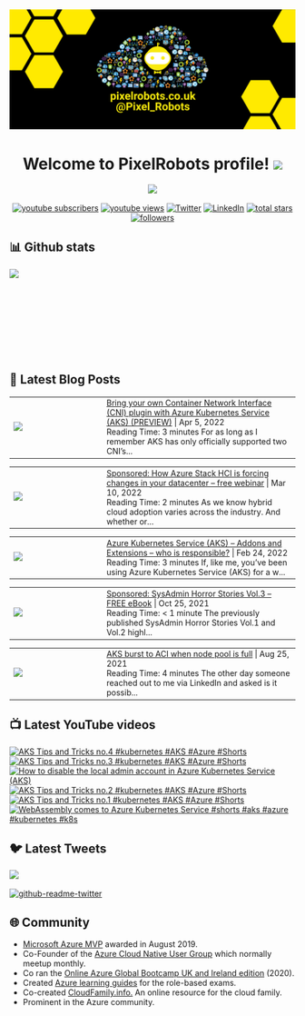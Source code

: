 ## [![PixelRobots header](https://github.com/PixelRobots/PixelRobots/blob/master/images/PixelRobots_Desktop_Wallpaper.png?raw=true)](https://pixelrobots.co.uk)

<h1 align="center">
  Welcome to PixelRobots profile!
  <img src="https://media.giphy.com/media/hvRJCLFzcasrR4ia7z/giphy.gif" width="28">
</h1>

<!-- Typing SVG by DenverCoder1 - https://github.com/DenverCoder1/readme-typing-svg -->
<p align="center">
  <a href="https://github.com/DenverCoder1/readme-typing-svg"><img src="https://readme-typing-svg.herokuapp.com/?lines=Azure%20Advocate%20and%20Microsoft%20MVP;Sysadmin%20at%20heart;15%2B%20years%20of%20IT%20experience;Always%20learning%20new%20things&font=roboto&center=true&width=440&height=45&color=ffea00&vCenter=true&size=22"></a>
</p>


<p align="center">
  <a href="https://www.youtube.com/c/pixelrobots?sub_confirmation=1">
    <img alt="youtube subscribers" title="Subscribe to my YouTube channel" src="https://img.shields.io/youtube/channel/subscribers/UCs6gF5L-7iaoHlTDYpAlgsQ?style=for-the-badge&logo=youtube&logoColor=white&link=https://www.youtube.com/c/pixelrobots?sub_confirmation=1"/></a> 
  <a href="https://www.youtube.com/c/pixelrobots?sub_confirmation=1">
    <img alt="youtube views" title="YouTube views" src="https://img.shields.io/youtube/channel/views/UCs6gF5L-7iaoHlTDYpAlgsQ?style=for-the-badge&logo=youtube&logoColor=white&link=https://www.youtube.com/c/pixelrobots?sub_confirmation=1"/></a> 
  <a href="https://twitter.com/pixel_robots?ref_src=twsrc%5Etfw">
    <img alt="Twitter" title="Twitter" src="https://img.shields.io/twitter/follow/pixel_robots?color=lightblue&label=%40pixel_robots&logo=twitter&logoColor=white&style=for-the-badge"></a>
  <a href="https://www.linkedin.com/in/richard-hooper-uk">
    <img alt="LinkedIn" title="LinkedIn" src="https://img.shields.io/badge/-Richard%20Hooper-blue?style=for-the-badge&logo=Linkedin&logoColor=white/"></a>
  <a href="https://github.com/pixelrobots?tab=repositories&sort=stargazers">
    <img alt="total stars" title="Total stars on GitHub" src="https://img.shields.io/github/stars/pixelrobots?logo=github&logoColor=white&style=for-the-badge"/></a>
  <a href="https://github.com/pixelrobots?tab=followers">
    <img alt="followers" title="Follow me on Github" src="https://img.shields.io/github/followers/pixelrobots?style=for-the-badge&logo=github&logoColor=white"/></a>
</p>


## 📊 Github stats
<p >
  <img align="left" src="https://github-readme-stats.vercel.app/api?username=pixelrobots&show_icons=true&bg_color=ffea00&title_color=000000&text_color=000000&icon_color=ff0000&hide_border=true&count_private=true" />
</p>

</br>
</br>
</br>
</br>
</br>
</br>
</br>
</br>
</br>

## 📝 Latest Blog Posts
<!-- BLOG-POST-LIST:START --><table style="width:100%"><tr><td style="width:150px"><a href="https://pixelrobots.co.uk/2022/04/bring-your-own-container-network-interface-cni-plugin-with-azure-kubernetes-service-aks-preview/?utm_source=rss&utm_medium=rss&utm_campaign=bring-your-own-container-network-interface-cni-plugin-with-azure-kubernetes-service-aks-preview"><img width="280px" src="https://pixelrobots.co.uk/wp-content/uploads/2022/04/Copy-of-handson.png"></a></td><td><a href="https://pixelrobots.co.uk/2022/04/bring-your-own-container-network-interface-cni-plugin-with-azure-kubernetes-service-aks-preview/?utm_source=rss&utm_medium=rss&utm_campaign=bring-your-own-container-network-interface-cni-plugin-with-azure-kubernetes-service-aks-preview">Bring your own Container Network Interface (CNI) plugin with Azure Kubernetes Service (AKS) (PREVIEW)</a> | Apr 5, 2022 <br> Reading Time:  3 minutes For as long as I remember AKS has only officially supported two CNI&#8217;s...</td></tr></table>
<table style="width:100%"><tr><td style="width:150px"><a href="https://pixelrobots.co.uk/2022/03/sponsored-how-azure-stack-hci-is-forcing-changes-in-your-datacenter-free-webinar/?utm_source=rss&utm_medium=rss&utm_campaign=sponsored-how-azure-stack-hci-is-forcing-changes-in-your-datacenter-free-webinar"><img width="280px" src="https://pixelrobots.co.uk/wp-content/uploads/2022/03/1200x630-no-button.jpg"></a></td><td><a href="https://pixelrobots.co.uk/2022/03/sponsored-how-azure-stack-hci-is-forcing-changes-in-your-datacenter-free-webinar/?utm_source=rss&utm_medium=rss&utm_campaign=sponsored-how-azure-stack-hci-is-forcing-changes-in-your-datacenter-free-webinar">Sponsored: How Azure Stack HCI is forcing changes in your datacenter – free webinar</a> | Mar 10, 2022 <br> Reading Time:  2 minutes As we know hybrid cloud adoption varies across the industry. And whether or...</td></tr></table>
<table style="width:100%"><tr><td style="width:150px"><a href="https://pixelrobots.co.uk/2022/02/azure-kubernetes-service-aks-addons-and-extensions-who-is-responsible/?utm_source=rss&utm_medium=rss&utm_campaign=azure-kubernetes-service-aks-addons-and-extensions-who-is-responsible"><img width="280px" src="https://pixelrobots.co.uk/wp-content/uploads/2022/02/aks-addons-and-cluster-extensions.png"></a></td><td><a href="https://pixelrobots.co.uk/2022/02/azure-kubernetes-service-aks-addons-and-extensions-who-is-responsible/?utm_source=rss&utm_medium=rss&utm_campaign=azure-kubernetes-service-aks-addons-and-extensions-who-is-responsible">Azure Kubernetes Service (AKS) – Addons and Extensions – who is responsible?</a> | Feb 24, 2022 <br> Reading Time:  3 minutes If, like me, you&#8217;ve been using Azure Kubernetes Service (AKS) for a w...</td></tr></table>
<table style="width:100%"><tr><td style="width:150px"><a href="https://pixelrobots.co.uk/2021/10/sponsored-sysadmin-horror-stories-vol-3-free-ebook/?utm_source=rss&utm_medium=rss&utm_campaign=sponsored-sysadmin-horror-stories-vol-3-free-ebook"><img width="280px" src="https://pixelrobots.co.uk/wp-content/uploads/2021/10/1200x630.png"></a></td><td><a href="https://pixelrobots.co.uk/2021/10/sponsored-sysadmin-horror-stories-vol-3-free-ebook/?utm_source=rss&utm_medium=rss&utm_campaign=sponsored-sysadmin-horror-stories-vol-3-free-ebook">Sponsored: SysAdmin Horror Stories Vol.3 – FREE eBook</a> | Oct 25, 2021 <br> Reading Time:  &#60; 1 minute The previously published SysAdmin Horror Stories Vol.1 and Vol.2 highl...</td></tr></table>
<table style="width:100%"><tr><td style="width:150px"><a href="https://pixelrobots.co.uk/2021/08/aks-burst-to-aci-when-node-pool-is-full/?utm_source=rss&utm_medium=rss&utm_campaign=aks-burst-to-aci-when-node-pool-is-full"><img width="280px" src="https://pixelrobots.co.uk/wp-content/uploads/2021/08/huge-3.png"></a></td><td><a href="https://pixelrobots.co.uk/2021/08/aks-burst-to-aci-when-node-pool-is-full/?utm_source=rss&utm_medium=rss&utm_campaign=aks-burst-to-aci-when-node-pool-is-full">AKS burst to ACI when node pool is full</a> | Aug 25, 2021 <br> Reading Time:  4 minutes The other day someone reached out to me via LinkedIn and asked is it possib...</td></tr></table>
<!-- BLOG-POST-LIST:END -->

## 📺 Latest YouTube videos
<!-- BEGIN YOUTUBE-CARDS -->
[![AKS Tips and Tricks no.4 #kubernetes #AKS #Azure #Shorts](https://ytcards.demolab.com/?id=nDGmMci5hiE&title=AKS+Tips+and+Tricks+no.4+%23kubernetes+%23AKS+%23Azure+%23Shorts&timestamp=1662733074&width=250&background_color=%230d1117&title_color=%23ffffff&stats_color=%23dedede "AKS Tips and Tricks no.4 #kubernetes #AKS #Azure #Shorts")](https://www.youtube.com/watch?v=nDGmMci5hiE) [![AKS Tips and Tricks no.3 #kubernetes #AKS #Azure #Shorts](https://ytcards.demolab.com/?id=1mlR385_B18&title=AKS+Tips+and+Tricks+no.3+%23kubernetes+%23AKS+%23Azure+%23Shorts&timestamp=1658503534&width=250&background_color=%230d1117&title_color=%23ffffff&stats_color=%23dedede "AKS Tips and Tricks no.3 #kubernetes #AKS #Azure #Shorts")](https://www.youtube.com/watch?v=1mlR385_B18) [![How to disable the local admin account in Azure Kubernetes Service (AKS)](https://ytcards.demolab.com/?id=AuErLOVwUJA&title=How+to+disable+the+local+admin+account+in+Azure+Kubernetes+Service+%28AKS%29&timestamp=1652959982&width=250&background_color=%230d1117&title_color=%23ffffff&stats_color=%23dedede "How to disable the local admin account in Azure Kubernetes Service (AKS)")](https://www.youtube.com/watch?v=AuErLOVwUJA) [![AKS Tips and Tricks no.2 #kubernetes #AKS #Azure #Shorts](https://ytcards.demolab.com/?id=gGTgGlhPi_g&title=AKS+Tips+and+Tricks+no.2+%23kubernetes+%23AKS+%23Azure+%23Shorts&timestamp=1652694301&width=250&background_color=%230d1117&title_color=%23ffffff&stats_color=%23dedede "AKS Tips and Tricks no.2 #kubernetes #AKS #Azure #Shorts")](https://www.youtube.com/watch?v=gGTgGlhPi_g) [![AKS Tips and Tricks no.1 #kubernetes #AKS #Azure #Shorts](https://ytcards.demolab.com/?id=GcLfRXPPLSM&title=AKS+Tips+and+Tricks+no.1+%23kubernetes+%23AKS+%23Azure+%23Shorts&timestamp=1652301058&width=250&background_color=%230d1117&title_color=%23ffffff&stats_color=%23dedede "AKS Tips and Tricks no.1 #kubernetes #AKS #Azure #Shorts")](https://www.youtube.com/watch?v=GcLfRXPPLSM) [![WebAssembly comes to Azure Kubernetes Service #shorts #aks #azure #kubernetes #k8s](https://ytcards.demolab.com/?id=aowwo8-N_Kc&title=WebAssembly+comes+to+Azure+Kubernetes+Service+%23shorts+%23aks+%23azure+%23kubernetes+%23k8s&timestamp=1634113585&width=250&background_color=%230d1117&title_color=%23ffffff&stats_color=%23dedede "WebAssembly comes to Azure Kubernetes Service #shorts #aks #azure #kubernetes #k8s")](https://www.youtube.com/watch?v=aowwo8-N_Kc)
<!-- END YOUTUBE-CARDS -->


## 🐦 Latest Tweets


[<img src="https://img.shields.io/badge/-Follow-blue?style=for-the-badge&logo=twitter&logoColor=white"/>](https://twitter.com/pixel_robots?ref_src=twsrc%5Etfw")


[![github-readme-twitter](https://github-readme-twitter.gazf.vercel.app/api?id=pixel_robots&layout=wide)](https://github.com/gazf/github-readme-twitter)


## :globe_with_meridians: Community
- <a href="https://mvp.microsoft.com/en-us/PublicProfile/5003450?fullName=Richard%20Hooper=1">Microsoft Azure MVP</a> awarded in August 2019.
- Co-Founder of the <a href="https://azurecloudnative.io/">Azure Cloud Native User Group</a> which normally meetup monthly.
- Co ran the <a href="https://www.youtube.com/channel/UC6SpVz6lkAbOjAlvMxL8TmA">Online Azure Global Bootcamp UK and Ireland edition</a> (2020).
- Created <a href="https://github.com/PixelRobots/Azure-Study-Guides">Azure learning guides</a> for the role-based exams.
- Co-created <a href="https://cloudfamily.info/">CloudFamily.info.</a> An online resource for the cloud family.
- Prominent in the Azure community.

<!--
### 💻 Projects
- 


### 📖 Azure Learning Resources
- 

### 📫 Where to find me
- <a href="https://pixelrobots.co.uk">Blog</a>
- <a href="https://twitter.com/Pixel_Robots">Twitter</a>
- <a href="https://www.youtube.com/channel/UCs6gF5L-7iaoHlTDYpAlgsQ/">YouTube</a>
- <a href="https://www.linkedin.com/in/richard-hooper-598a1412/">LinkedIn</a>
-->
